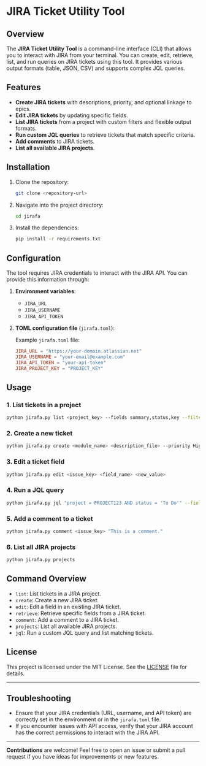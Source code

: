 # JIRA Ticket Utility Tool

## Overview

The **JIRA Ticket Utility Tool** is a command-line interface (CLI) that allows you to interact with JIRA from your terminal. You can create, edit, retrieve, list, and run queries on JIRA tickets using this tool. It provides various output formats (table, JSON, CSV) and supports complex JQL queries.

## Features

- **Create JIRA tickets** with descriptions, priority, and optional linkage to epics.
- **Edit JIRA tickets** by updating specific fields.
- **List JIRA tickets** from a project with custom filters and flexible output formats.
- **Run custom JQL queries** to retrieve tickets that match specific criteria.
- **Add comments** to JIRA tickets.
- **List all available JIRA projects**.

## Installation

1. Clone the repository:

    ```bash
    git clone <repository-url>
    ```

2. Navigate into the project directory:

    ```bash
    cd jirafa
    ```

3. Install the dependencies:

    ```bash
    pip install -r requirements.txt
    ```

## Configuration

The tool requires JIRA credentials to interact with the JIRA API. You can provide this information through:

1. **Environment variables**:
   - `JIRA_URL`
   - `JIRA_USERNAME`
   - `JIRA_API_TOKEN`
   
2. **TOML configuration file** (`jirafa.toml`):
   
   Example `jirafa.toml` file:

    ```toml
    JIRA_URL = "https://your-domain.atlassian.net"
    JIRA_USERNAME = "your-email@example.com"
    JIRA_API_TOKEN = "your-api-token"
    JIRA_PROJECT_KEY = "PROJECT_KEY"
    ```

## Usage

### 1. List tickets in a project

```bash
python jirafa.py list <project_key> --fields summary,status,key --filter status:Done --output table
```

### 2. Create a new ticket

```bash
python jirafa.py create <module_name> <description_file> --priority High --epic_key EPIC-123 --project_key PROJECT-123
```

### 3. Edit a ticket field

```bash
python jirafa.py edit <issue_key> <field_name> <new_value>
```

### 4. Run a JQL query

```bash
python jirafa.py jql "project = PROJECT123 AND status = 'To Do'" --fields summary,status,assignee --output json
```

### 5. Add a comment to a ticket

```bash
python jirafa.py comment <issue_key> "This is a comment."
```

### 6. List all JIRA projects

```bash
python jirafa.py projects
```

## Command Overview

- `list`: List tickets in a JIRA project.
- `create`: Create a new JIRA ticket.
- `edit`: Edit a field in an existing JIRA ticket.
- `retrieve`: Retrieve specific fields from a JIRA ticket.
- `comment`: Add a comment to a JIRA ticket.
- `projects`: List all available JIRA projects.
- `jql`: Run a custom JQL query and list matching tickets.

## License

This project is licensed under the MIT License. See the [LICENSE](LICENSE) file for details.

---

## Troubleshooting

- Ensure that your JIRA credentials (URL, username, and API token) are correctly set in the environment or in the `jirafa.toml` file.
- If you encounter issues with API access, verify that your JIRA account has the correct permissions to interact with the JIRA API.

---

**Contributions** are welcome! Feel free to open an issue or submit a pull request if you have ideas for improvements or new features.
